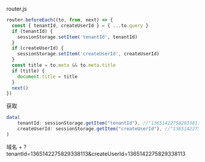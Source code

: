 router.js

```js
router.beforeEach((to, from, next) => {
  const { tenantId, createUserId } = { ...to.query }
  if (tenantId) {
    sessionStorage.setItem('tenantId', tenantId)
  }
  if (createUserId) {
    sessionStorage.setItem('createUserId', createUserId)
  }
  const title = to.meta && to.meta.title
  if (title) {
    document.title = title
  }
  next()
})
```

获取

```js
data(
    tenantId: sessionStorage.getItem("tenantId"), //"1365142275829338113",
    createUserId: sessionStorage.getItem("createUserId"), //"1365142275829338113",
)
```

域名  +  ?tenantId=1365142275829338113&createUserId=1365142275829338113